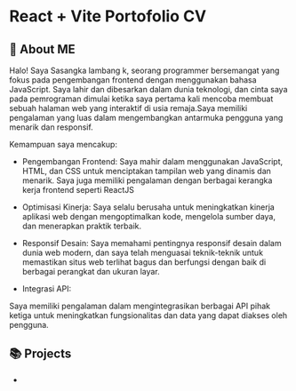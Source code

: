 # React + Vite Portofolio CV

## 🚀 About ME  
Halo! Saya Sasangka lambang k, seorang programmer bersemangat yang fokus pada pengembangan frontend dengan menggunakan bahasa JavaScript. Saya lahir dan dibesarkan dalam dunia teknologi, dan cinta saya pada pemrograman dimulai ketika saya pertama kali mencoba membuat sebuah halaman web yang interaktif di usia remaja.Saya memiliki pengalaman yang luas dalam mengembangkan antarmuka pengguna yang menarik dan responsif. 

Kemampuan saya mencakup:

- Pengembangan Frontend: 
Saya mahir dalam menggunakan JavaScript, HTML, dan CSS untuk menciptakan tampilan web yang dinamis dan menarik. Saya juga memiliki pengalaman dengan berbagai kerangka kerja frontend seperti ReactJS

- Optimisasi Kinerja: 
Saya selalu berusaha untuk meningkatkan kinerja aplikasi web dengan mengoptimalkan kode, mengelola sumber daya, dan menerapkan praktik terbaik.

- Responsif Desain: 
Saya memahami pentingnya responsif desain dalam dunia web modern, dan saya telah menguasai teknik-teknik untuk memastikan situs web terlihat bagus dan berfungsi dengan baik di berbagai perangkat dan ukuran layar.

- Integrasi API: 

Saya memiliki pengalaman dalam mengintegrasikan berbagai API pihak ketiga untuk meningkatkan fungsionalitas dan data yang dapat diakses oleh pengguna.


## 📚 Projects

- 